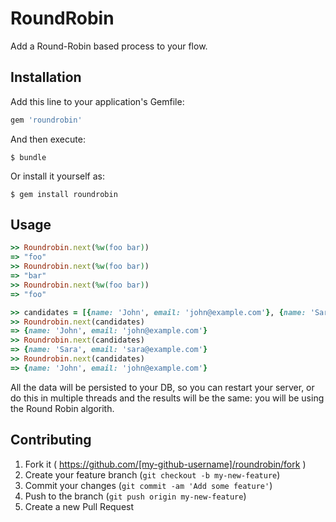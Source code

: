 # RoundRobin

Add a Round-Robin based process to your flow.

## Installation

Add this line to your application's Gemfile:

```ruby
gem 'roundrobin'
```

And then execute:

    $ bundle

Or install it yourself as:

    $ gem install roundrobin

## Usage

```rb
>> Roundrobin.next(%w(foo bar))
=> "foo"
>> Roundrobin.next(%w(foo bar))
=> "bar"
>> Roundrobin.next(%w(foo bar))
=> "foo"

>> candidates = [{name: 'John', email: 'john@example.com'}, {name: 'Sara', email: 'sara@example.com'}])
>> Roundrobin.next(candidates) 
=> {name: 'John', email: 'john@example.com'}
>> Roundrobin.next(candidates)
=> {name: 'Sara', email: 'sara@example.com'}
>> Roundrobin.next(candidates) 
=> {name: 'John', email: 'john@example.com'}
```

All the data will be persisted to your DB, so you can restart your server, or do this in multiple threads and the results will be the same: you will be using the Round Robin algorith.

## Contributing

1. Fork it ( https://github.com/[my-github-username]/roundrobin/fork )
2. Create your feature branch (`git checkout -b my-new-feature`)
3. Commit your changes (`git commit -am 'Add some feature'`)
4. Push to the branch (`git push origin my-new-feature`)
5. Create a new Pull Request
